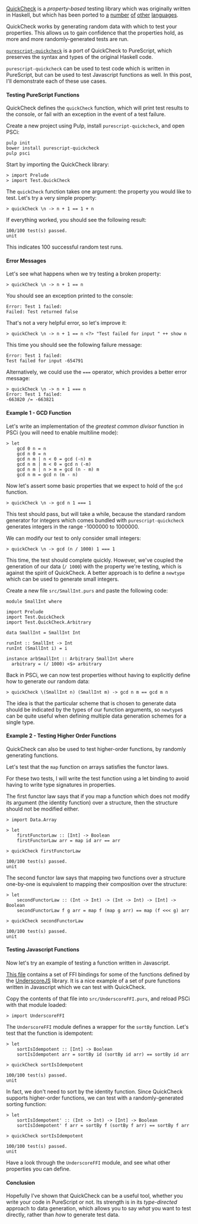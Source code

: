 
[QuickCheck](http://en.wikipedia.org/wiki/QuickCheck) is a _property-based_ testing library which was originally written in Haskell, but which has been ported to [a](https://github.com/mcandre/node-quickcheck) [number](https://github.com/mcandre/qc) [of](https://github.com/mcandre/cl-quickcheck) [other](https://pypi.python.org/pypi/pytest-quickcheck/) [languages](https://github.com/hayeah/rantly).

QuickCheck works by generating random data with which to test your properties. This allows us to gain confidence that the properties hold, as more and more randomly-generated tests are run.

[`purescript-quickcheck`](http://github.com/purescript/purescript-quickcheck) is a port of QuickCheck to PureScript, which preserves the syntax and types of the original Haskell code.

`purescript-quickcheck` can be used to test code which is written in PureScript, but can be used to test Javascript functions as well. In this post, I'll demonstrate each of these use cases.

#### Testing PureScript Functions

QuickCheck defines the `quickCheck` function, which will print test results to the console, or fail with an exception in the event of a test failure.

Create a new project using Pulp, install `purescript-quickcheck`, and open PSCi:

```text
pulp init
bower install purescript-quickcheck
pulp psci
```

Start by importing the QuickCheck library:

```
> import Prelude
> import Test.QuickCheck
```

The `quickCheck` function takes one argument: the property you would like to test. Let's try a very simple property:

```
> quickCheck \n -> n + 1 == 1 + n
``` 

If everything worked, you should see the following result:

```
100/100 test(s) passed.
unit
```

This indicates 100 successful random test runs.

#### Error Messages

Let's see what happens when we try testing a broken property:

```
> quickCheck \n -> n + 1 == n 
```

You should see an exception printed to the console:

```
Error: Test 1 failed:
Failed: Test returned false
```

That's not a very helpful error, so let's improve it:

```
> quickCheck \n -> n + 1 == n <?> "Test failed for input " ++ show n
``` 

This time you should see the following failure message:

```
Error: Test 1 failed: 
Test failed for input -654791
```

Alternatively, we could use the `===` operator, which provides a better error message:

```
> quickCheck \n -> n + 1 === n 
Error: Test 1 failed: 
-663820 /= -663821
```

#### Example 1 - GCD Function

Let's write an implementation of the _greatest common divisor_ function in PSCi (you will need to enable multiline mode):

```
> let
    gcd 0 n = n
    gcd n 0 = n
    gcd n m | n < 0 = gcd (-n) m
    gcd n m | m < 0 = gcd n (-m)
    gcd n m | n > m = gcd (n - m) m
    gcd n m = gcd n (m - n)
```

Now let's assert some basic properties that we expect to hold of the `gcd` function.

```
> quickCheck \n -> gcd n 1 === 1
```

This test should pass, but will take a while, because the standard random generator for integers which comes bundled with `purescript-quickcheck` generates integers in the range -1000000 to 1000000.

We can modify our test to only consider small integers:

```
> quickCheck \n -> gcd (n / 1000) 1 === 1
```

This time, the test should complete quickly. However, we've coupled the generation of our data (`/ 1000`) with the property we're testing, which is against the spirit of QuickCheck. A better approach is to define a `newtype` which can be used to generate small integers.

Create a new file `src/SmallInt.purs` and paste the following code:

```
module SmallInt where

import Prelude
import Test.QuickCheck
import Test.QuickCheck.Arbitrary

data SmallInt = SmallInt Int

runInt :: SmallInt -> Int
runInt (SmallInt i) = i

instance arbSmallInt :: Arbitrary SmallInt where
  arbitrary = (/ 1000) <$> arbitrary
```

Back in PSCi, we can now test properties without having to explicitly define how to generate our random data:

```
> quickCheck \(SmallInt n) (SmallInt m) -> gcd n m == gcd m n
```

The idea is that the particular scheme that is chosen to generate data should be indicated by the types of our function arguments, so `newtype`s can be quite useful when defining multiple data generation schemes for a single type.

#### Example 2 - Testing Higher Order Functions

QuickCheck can also be used to test higher-order functions, by randomly generating functions.

Let's test that the `map` function on arrays satisfies the functor laws.

For these two tests, I will write the test function using a let binding to avoid having to write type signatures in properties.

The first functor law says that if you map a function which does not modify its argument (the identity function) over a structure, then the structure should not be modified either.

```
> import Data.Array

> let 
    firstFunctorLaw :: [Int] -> Boolean
    firstFunctorLaw arr = map id arr == arr

> quickCheck firstFunctorLaw

100/100 test(s) passed.
unit
```

The second functor law says that mapping two functions over a structure one-by-one is equivalent to mapping their composition over the structure:

```
> let
    secondFunctorLaw :: (Int -> Int) -> (Int -> Int) -> [Int] -> Boolean
    secondFunctorLaw f g arr = map f (map g arr) == map (f <<< g) arr
  
> quickCheck secondFunctorLaw

100/100 test(s) passed.
unit
```

#### Testing Javascript Functions

Now let's try an example of testing a function written in Javascript.

[This file](https://gist.github.com/paf31/3aedd6c3e3ac5c8a78e7) contains a set of FFI bindings for some of the functions defined by the [UnderscoreJS](http://underscorejs.org/) library. It is a nice example of a set of pure functions written in Javascript which we can test with QuickCheck.

Copy the contents of that file into `src/UnderscoreFFI.purs`, and reload PSCi with that module loaded:

```
> import UnderscoreFFI
```

The `UnderscoreFFI` module defines a wrapper for the `sortBy` function. Let's test that the function is idempotent:

```
> let 
    sortIsIdempotent :: [Int] -> Boolean
    sortIsIdempotent arr = sortBy id (sortBy id arr) == sortBy id arr
  
> quickCheck sortIsIdempotent

100/100 test(s) passed.
unit
```

In fact, we don't need to sort by the identity function. Since QuickCheck supports higher-order functions, we can test with a randomly-generated sorting function:

```
> let 
    sortIsIdempotent' :: (Int -> Int) -> [Int] -> Boolean
    sortIsIdempotent' f arr = sortBy f (sortBy f arr) == sortBy f arr
  
> quickCheck sortIsIdempotent

100/100 test(s) passed.
unit
```

Have a look through the `UnderscoreFFI` module, and see what other properties you can define.

#### Conclusion

Hopefully I've shown that QuickCheck can be a useful tool, whether you write your code in PureScript or not. Its strength is in its _type-directed_ approach to data generation, which allows you to say _what_ you want to test directly, rather than _how_ to generate test data.
